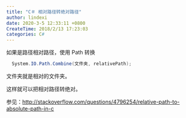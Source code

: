 ```yaml
---
title: "C＃ 相对路径转绝对路径"
author: lindexi
date: 2020-3-5 12:33:11 +0800
CreateTime: 2018/2/13 17:23:03
categories: C#
---
```



<!--more-->


<!-- CreateTime:2018/2/13 17:23:03 -->


<div id="toc"></div>


如果是路径相对路径，使用 Path 转换


```csharp
  System.IO.Path.Combine(文件夹, relativePath);
```

文件夹就是相对的文件夹。

这样就可以把相对路径转绝对。


参见：http://stackoverflow.com/questions/4796254/relative-path-to-absolute-path-in-c

